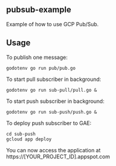 ## pubsub-example

Example of how to use GCP Pub/Sub.

## Usage

To publish one message:

    godotenv go run pub/pub.go

To start pull subscriber in background:

    godotenv go run sub-pull/pull.go &

To start push subscriber in background:

    godotenv go run sub-push/push.go &

To deploy push subscriber to GAE:

    cd sub-push
    gcloud app deploy

You can now access the application at https://[YOUR_PROJECT_ID].appspot.com
